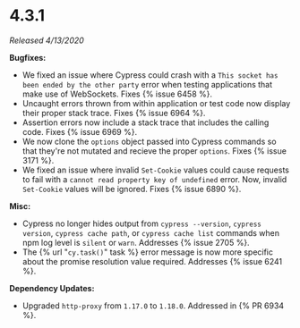 # 4.3.1

*Released 4/13/2020*

**Bugfixes:**

- We fixed an issue where Cypress could crash with a `This socket has been ended by the other party` error when testing applications that make use of WebSockets. Fixes {% issue 6458 %}.
- Uncaught errors thrown from within application or test code now display their proper stack trace. Fixes {% issue 6964 %}.
- Assertion errors now include a stack trace that includes the calling code. Fixes {% issue 6969 %}.
- We now clone the `options` object passed into Cypress commands so that they're not mutated and recieve the proper `options`. Fixes {% issue 3171 %}.
- We fixed an issue where invalid `Set-Cookie` values could cause requests to fail with a `cannot read property key of undefined` error. Now, invalid `Set-Cookie` values will be ignored. Fixes {% issue 6890 %}.

**Misc:**

- Cypress no longer hides output from `cypress --version`, `cypress version`, `cypress cache path`, or `cypress cache list` commands when npm log level is `silent` or `warn`. Addresses {% issue 2705 %}.
- The {% url "`cy.task()`" task %} error message is now more specific about the promise resolution value required. Addresses {% issue 6241 %}.

**Dependency Updates:**

- Upgraded `http-proxy` from `1.17.0` to `1.18.0`. Addressed in {% PR 6934 %}.
